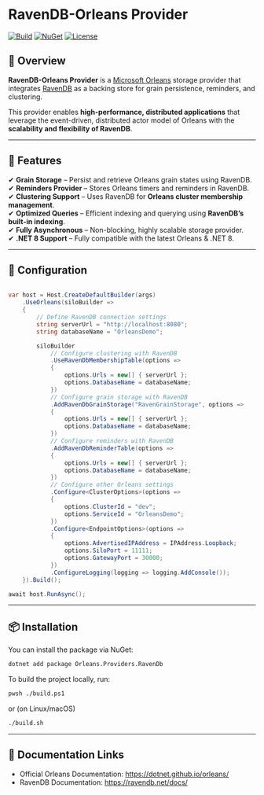 # RavenDB-Orleans Provider

[![Build](https://github.com/YOUR_GITHUB_USERNAME/ravendb-orleans/actions/workflows/build.yml/badge.svg)](https://github.com/YOUR_GITHUB_USERNAME/ravendb-orleans/actions)
[![NuGet](https://img.shields.io/nuget/v/RavenDB.Orleans.svg)](https://www.nuget.org/packages/RavenDB.Orleans/)
[![License](https://img.shields.io/badge/license-MIT-blue.svg)](LICENSE)

## 📌 Overview

**RavenDB-Orleans Provider** is a [Microsoft Orleans](https://dotnet.github.io/orleans/) storage provider that integrates [RavenDB](https://ravendb.net/) as a backing store for grain persistence, reminders, and clustering.

This provider enables **high-performance, distributed applications** that leverage the event-driven, distributed actor model of Orleans with the **scalability and flexibility of RavenDB**.

---

## 🚀 Features
✔ **Grain Storage** – Persist and retrieve Orleans grain states using RavenDB.  
✔ **Reminders Provider** – Stores Orleans timers and reminders in RavenDB.  
✔ **Clustering Support** – Uses RavenDB for **Orleans cluster membership management**.  
✔ **Optimized Queries** – Efficient indexing and querying using **RavenDB’s built-in indexing**.  
✔ **Fully Asynchronous** – Non-blocking, highly scalable storage provider.  
✔ **.NET 8 Support** – Fully compatible with the latest Orleans & .NET 8.  

---

## 🔧 Configuration

```csharp

var host = Host.CreateDefaultBuilder(args)
	.UseOrleans(siloBuilder =>
	{
		// Define RavenDB connection settings
		string serverUrl = "http://localhost:8080";
		string databaseName = "OrleansDemo";

		siloBuilder
			// Configure clustering with RavenDB
			.UseRavenDbMembershipTable(options =>
			{
				options.Urls = new[] { serverUrl };
				options.DatabaseName = databaseName;
			})
			// Configure grain storage with RavenDB
			.AddRavenDbGrainStorage("RavenGrainStorage", options =>
			{
				options.Urls = new[] { serverUrl };
				options.DatabaseName = databaseName;
			})
			// Configure reminders with RavenDB
			.AddRavenDbReminderTable(options =>
			{
				options.Urls = new[] { serverUrl };
				options.DatabaseName = databaseName;
			})
			// Configure other Orleans settings
			.Configure<ClusterOptions>(options =>
			{
				options.ClusterId = "dev";
				options.ServiceId = "OrleansDemo";
			})
			.Configure<EndpointOptions>(options =>
			{
				options.AdvertisedIPAddress = IPAddress.Loopback;
				options.SiloPort = 11111;
				options.GatewayPort = 30000;
			})
			.ConfigureLogging(logging => logging.AddConsole());
	}).Build();

await host.RunAsync();
```


---

## 📦 Installation

You can install the package via NuGet:

```sh
dotnet add package Orleans.Providers.RavenDb
```

To build the project locally, run:
```sh
pwsh ./build.ps1
```
or (on Linux/macOS)
```sh
./build.sh
```
---

## 📖 Documentation Links
- Official Orleans Documentation: https://dotnet.github.io/orleans/
- RavenDB Documentation: https://ravendb.net/docs/
